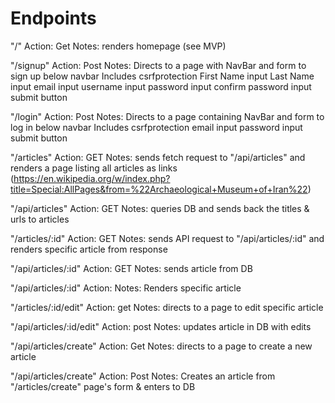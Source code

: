 # Endpoints
"/"
Action: Get
Notes: renders homepage (see MVP)

"/signup"
Action: Post
Notes: Directs to a page with NavBar and form to sign up below navbar
Includes
  csrfprotection
  First Name input
  Last Name input
  email input
  username input
  password input
  confirm password input
  submit button

"/login"
Action: Post
Notes: Directs to a page containing NavBar and form to log in below navbar
Includes
  csrfprotection
  email input
  password input
  submit button

"/articles"
Action: GET
Notes: sends fetch request to "/api/articles" and renders a page listing all articles as links (https://en.wikipedia.org/w/index.php?title=Special:AllPages&from=%22Archaeological+Museum+of+Iran%22)

"/api/articles"
Action: GET
Notes: queries DB and sends back the titles & urls to articles

"/articles/:id"
Action: GET
Notes: sends API request to "/api/articles/:id" and renders specific article from response

"/api/articles/:id"
Action: GET
Notes: sends article from DB

"/api/articles/:id"
Action:
Notes: Renders specific article

"/articles/:id/edit"
Action: get
Notes: directs to a page to edit specific article

"/api/articles/:id/edit"
Action: post
Notes: updates article in DB with edits

"/api/articles/create"
Action: Get
Notes: directs to a page to create a new article

"/api/articles/create"
Action: Post
Notes: Creates an article from "/articles/create" page's form & enters to DB

